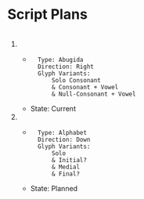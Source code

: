 # Script Plans
<table>
</table>

1.
    - ```
        Type: Abugida
        Direction: Right
        Glyph Variants:
            Solo Consonant
            & Consonant + Vowel
            & Null-Consonant + Vowel
        ```
    - State: Current
1. 
    - ```
        Type: Alphabet
        Direction: Down
        Glyph Variants:
            Solo
            & Initial?
            & Medial
            & Final?
        ```
    - State: Planned